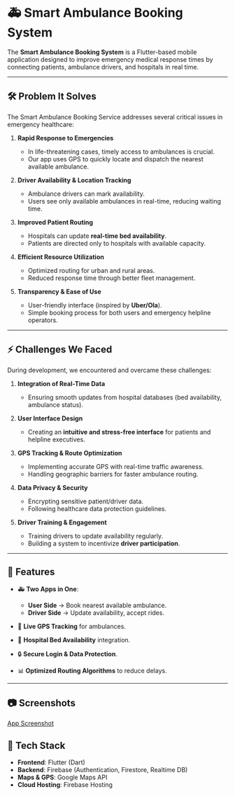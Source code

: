 # 🚑 Smart Ambulance Booking System  

The **Smart Ambulance Booking System** is a Flutter-based mobile application designed to improve emergency medical response times by connecting patients, ambulance drivers, and hospitals in real time.  

---

## 🛠️ Problem It Solves  

The Smart Ambulance Booking Service addresses several critical issues in emergency healthcare:  

1. **Rapid Response to Emergencies**  
   - In life-threatening cases, timely access to ambulances is crucial.  
   - Our app uses GPS to quickly locate and dispatch the nearest available ambulance.  

2. **Driver Availability & Location Tracking**  
   - Ambulance drivers can mark availability.  
   - Users see only available ambulances in real-time, reducing waiting time.  

3. **Improved Patient Routing**  
   - Hospitals can update **real-time bed availability**.  
   - Patients are directed only to hospitals with available capacity.  

4. **Efficient Resource Utilization**  
   - Optimized routing for urban and rural areas.  
   - Reduced response time through better fleet management.  

5. **Transparency & Ease of Use**  
   - User-friendly interface (inspired by **Uber/Ola**).  
   - Simple booking process for both users and emergency helpline operators.  

---

## ⚡ Challenges We Faced  

During development, we encountered and overcame these challenges:  

1. **Integration of Real-Time Data**  
   - Ensuring smooth updates from hospital databases (bed availability, ambulance status).  

2. **User Interface Design**  
   - Creating an **intuitive and stress-free interface** for patients and helpline executives.  

3. **GPS Tracking & Route Optimization**  
   - Implementing accurate GPS with real-time traffic awareness.  
   - Handling geographic barriers for faster ambulance routing.  

4. **Data Privacy & Security**  
   - Encrypting sensitive patient/driver data.  
   - Following healthcare data protection guidelines.  

5. **Driver Training & Engagement**  
   - Training drivers to update availability regularly.  
   - Building a system to incentivize **driver participation**.  

---

## 📲 Features  

- 🚑 **Two Apps in One**:  
  - **User Side** → Book nearest available ambulance.  
  - **Driver Side** → Update availability, accept rides.  

- 📍 **Live GPS Tracking** for ambulances.  
- 🏥 **Hospital Bed Availability** integration.  
- 🔒 **Secure Login & Data Protection**.  
- 📊 **Optimized Routing Algorithms** to reduce delays.  

---

## 📷 Screenshots  

[App Screenshot](https://devfolio.co/projects/smart-ambulance-booking-system-1752)



## 🚀 Tech Stack  

- **Frontend**: Flutter (Dart)  
- **Backend**: Firebase (Authentication, Firestore, Realtime DB)  
- **Maps & GPS**: Google Maps API  
- **Cloud Hosting**: Firebase Hosting  

